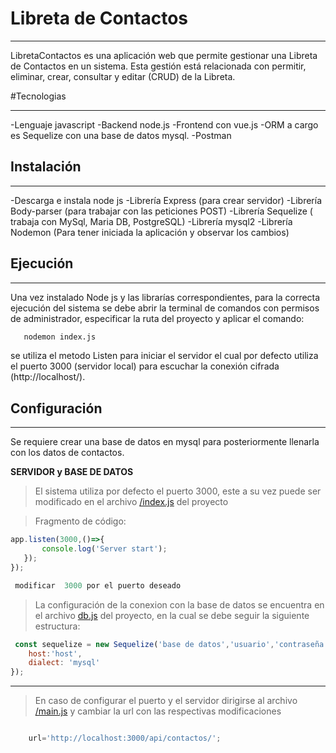# Libreta de Contactos

---
LibretaContactos es una aplicación web que permite gestionar una Libreta de Contactos en un sistema. Esta gestión está relacionada con permitir, eliminar, crear, consultar y editar (CRUD) de la Libreta.

#Tecnologias 

---
-Lenguaje javascript
-Backend node.js
-Frontend con vue.js 
-ORM a cargo es Sequelize con una base de datos mysql.
-Postman 


## Instalación
---
-Descarga e instala node js
-Librería Express (para crear servidor)
-Librería Body-parser (para trabajar con las peticiones POST)
-Librería Sequelize ( trabaja con MySql, Maria DB, PostgreSQL)
-Librería mysql2 
-Librería Nodemon (Para tener iniciada la aplicación y observar los cambios)





## Ejecución
---
Una vez instalado Node js y las librarías correspondientes, para la correcta ejecución del sistema se debe abrir la terminal de comandos con permisos de administrador, especificar la ruta del proyecto y aplicar el comando:

  ```bash
     nodemon index.js 
  ```

se utiliza el metodo Listen para iniciar el servidor el cual por defecto utiliza el puerto 3000 (servidor local) para escuchar la conexión cifrada (http://localhost/).



## Configuración
---
Se requiere crear una base de datos en mysql para posteriormente llenarla con los datos de contactos.

**SERVIDOR y BASE DE DATOS**
>El sistema utiliza por defecto el puerto 3000, este a su vez puede ser modificado en el archivo  [/index.js](https://github.com/LuzKntillo/Lib_Contactos/blob/main/back/index.js) del proyecto

> Fragmento de código: 

 ```js
 app.listen(3000,()=>{
        console.log('Server start');
    });
});

  modificar  3000 por el puerto deseado
```

>La configuración  de la conexion con la base de datos se encuentra en el  archivo [db.js](https://github.com/LuzKntillo/Lib_Contactos/blob/main/back/db.js) del proyecto, en la cual se debe seguir la siguiente estructura:

```js
 const sequelize = new Sequelize('base de datos','usuario','contraseña',{
    host:'host',
    dialect: 'mysql'
});

```

---
>En caso de configurar el puerto y el servidor dirigirse al archivo [/main.js](https://github.com/LuzKntillo/Lib_Contactos/blob/main/front/front/main.js) y cambiar la url con las respectivas modificaciones

```js

    url='http://localhost:3000/api/contactos/';

```
